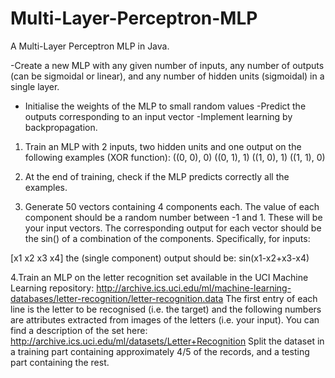 # Multi-Layer-Perceptron-MLP
A Multi-Layer Perceptron MLP in Java.

-Create a new MLP with any given number of inputs, any number of outputs (can be sigmoidal or linear), and any number of hidden units (sigmoidal) in a single layer.
- Initialise the weights of the MLP to small random values
-Predict the outputs corresponding to an input vector
-Implement learning by backpropagation.


1. Train an MLP with 2 inputs, two hidden units and one output on the following examples (XOR function):
((0, 0), 0)
((0, 1), 1)
((1, 0), 1)
((1, 1), 0)

2. At the end of training, check if the MLP predicts correctly all the examples.

3. Generate 50 vectors containing 4 components each. The value of each component should be a random number between -1 and 1. These will be your input vectors. The corresponding output for each vector should be the sin() of a combination of the components. Specifically, for inputs:

[x1 x2 x3 x4]
the (single component) output should be:
sin(x1-x2+x3-x4)

4.Train an MLP on the letter recognition set available in the UCI Machine Learning repository:
http://archive.ics.uci.edu/ml/machine-learning-databases/letter-recognition/letter-recognition.data
The first entry of each line is the letter to be recognised (i.e. the target) and the following numbers are attributes extracted from images of the letters (i.e. your input). You can find a description of the set here:
http://archive.ics.uci.edu/ml/datasets/Letter+Recognition
Split the dataset in a training part containing approximately 4/5 of the records, and a testing part containing the rest.
